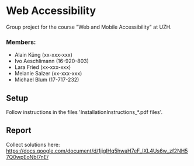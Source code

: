 # Web Accessibility

Group project for the course "Web and Mobile Accessibility" at UZH. 

### Members:
- Alain Küng (xx-xxx-xxx)
- Ivo Aeschlimann (16-920-803)
- Lara Fried (xx-xxx-xxx)
- Melanie Salzer (xx-xxx-xxx)
- Michael Blum (17-717-232)

## Setup
Follow instructions in the files 'InstallationInstructions_*.pdf files'.

## Report
Collect solutions here: 
https://docs.google.com/document/d/1jjgIHq5hwaH7eF_lXL4Us6w_zf2NH57Q0wpEoNbI7nE/
